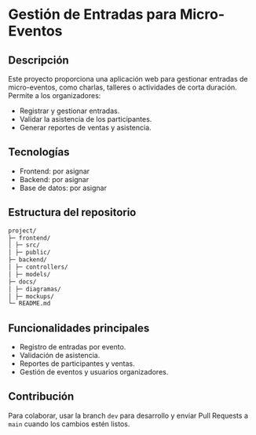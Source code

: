 # Gestión de Entradas para Micro-Eventos

## Descripción
Este proyecto proporciona una aplicación web para gestionar entradas de micro-eventos, como charlas, talleres o actividades de corta duración. 
Permite a los organizadores:

- Registrar y gestionar entradas.
- Validar la asistencia de los participantes.
- Generar reportes de ventas y asistencia.

## Tecnologías
- Frontend: por asignar
- Backend: por asignar
- Base de datos: por asignar

## Estructura del repositorio

```bash
project/
├─ frontend/
│ ├─ src/
│ ├─ public/
├─ backend/
│ ├─ controllers/
│ ├─ models/
├─ docs/
│ ├─ diagramas/
│ ├─ mockups/
└─ README.md
```

## Funcionalidades principales
- Registro de entradas por evento.
- Validación de asistencia.
- Reportes de participantes y ventas.
- Gestión de eventos y usuarios organizadores.

## Contribución
Para colaborar, usar la branch `dev` para desarrollo y enviar Pull Requests a `main` cuando los cambios estén listos.
